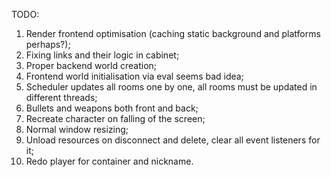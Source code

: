 TODO:

1. Render frontend optimisation (caching static background and platforms perhaps?);
2. Fixing links and their logic in cabinet;
3. Proper backend world creation;
4. Frontend world initialisation via eval seems bad idea;
5. Scheduler updates all rooms one by one, all rooms must be updated in different threads;
6. Bullets and weapons both front and back;
7. Recreate character on falling of the screen;
8. Normal window resizing;
9. Unload resources on disconnect and delete, clear all event listeners for it;
10. Redo player for container and nickname.